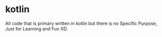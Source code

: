 # kotlin
All code that is primary written in kotlin but there is no Specific Purpose, Just for Learning and Fun XD.
